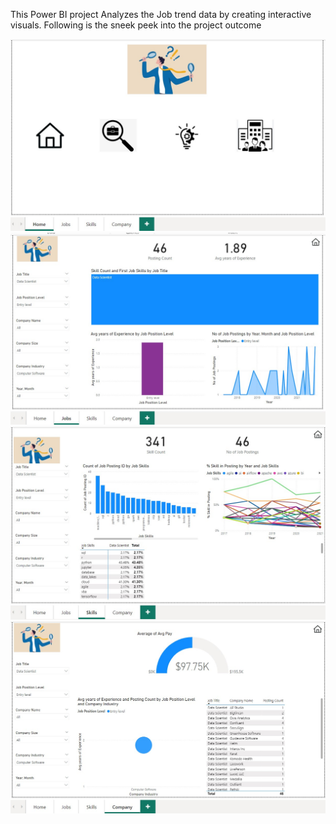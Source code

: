 This Power BI project Analyzes the Job trend data by creating interactive visuals.
Following is the sneek peek into the project outcome

![alt text](Images/Home_Page_outcome.jpg)
![alt text](Images/Jobs_Page_outcome.jpg)
![alt text](Images/Skills_Page_outcome.jpg)
![alt text](Images/Company_Page_outcome.jpg)

